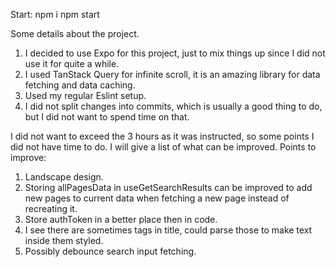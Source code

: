 Start:
npm i
npm start

Some details about the project.
1. I decided to use Expo for this project, just to mix things up since I did not use it for quite a while.
2. I used TanStack Query for infinite scroll, it is an amazing library for data fetching and data caching.
3. Used my regular Eslint setup.
4. I did not split changes into commits, which is usually a good thing to do, but I did not want to spend time on that.

I did not want to exceed the 3 hours as it was instructed, so some points I did not have time to do. I will give a list of what can be improved.
Points to improve:
1. Landscape design. 
2. Storing allPagesData in useGetSearchResults can be improved to add new pages to current data when fetching a new page instead of recreating it.
3. Store authToken in a better place then in code.
4. I see there are sometimes <em></em> tags in title, could parse those to make text inside them styled.
5. Possibly debounce search input fetching.